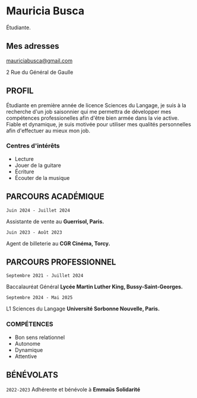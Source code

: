 # <span style="blue-text">Mauricia Busca</span>
Étudiante.
## Mes adresses
<label for="email">mauriciabusca@gmail.com</label>


2 Rue du Général de Gaulle


## PROFIL

Étudiante en première année de licence Sciences du Langage, je suis à la recherche d'un job saisonnier qui me permettra de développer mes compétences professionelles afin d'être bien armée dans la vie active.
Fiable et dynamique, je suis motivée pour utiliser mes qualités personnelles afin d'effectuer au mieux mon job.



### Centres d'intérêts

- Lecture
- Jouer de la guitare
- Écriture
- Écouter de la musique


## PARCOURS ACADÉMIQUE

`Juin 2024 - Juillet 2024`

Assistante de vente au
__Guerrisol, Paris.__

`Juin 2023 - Août 2023`

Agent de billeterie au
__CGR Cinéma, Torcy.__

## PARCOURS PROFESSIONNEL

`Septembre 2021 - Juillet 2024`

Baccalauréat Général
__Lycée Martin Luther King, Bussy-Saint-Georges.__


`Septembre 2024 - Mai 2025`

L1 Sciences du Langage 
__Université Sorbonne Nouvelle, Paris.__



### COMPÉTENCES
- Bon sens relationnel
- Autonome
- Dynamique
- Attentive


## BÉNÉVOLATS

`2022-2023`
Adhérente et bénévole à
__Emmaüs Solidarité__ 



<!-- ### Footer

Avril 2025 -->



